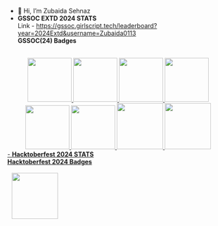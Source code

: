 - 👋 Hi, I’m Zubaida Sehnaz<br>
- <b> GSSOC EXTD 2024 STATS</b><br>
  Link - https://gssoc.girlscript.tech/leaderboard?year=2024Extd&username=Zubaida0113
  <summary><b>GSSOC(24) Badges </b></summary><br>
<div style='display:flex; align-items:center; gap: 10px;' align='center'><a href="https://gssoc.girlscript.tech/leaderboard">
<img src="https://raw.githubusercontent.com/GSSoC24/Postman-Challenge/main/docs/assets/Postman%20White.png" width="100px" height="100px" />
  <img src="https://raw.githubusercontent.com/GSSoC24/Postman-Challenge/main/docs/assets/1.png" width="100px" height="100px" />
  <img src="https://raw.githubusercontent.com/GSSoC24/Postman-Challenge/main/docs/assets/2.png" width="100px" height="100px" />
  <img src="https://raw.githubusercontent.com/GSSoC24/Postman-Challenge/main/docs/assets/3.png" width="100px" height="100px" />
  <img src="https://raw.githubusercontent.com/GSSoC24/Postman-Challenge/main/docs/assets/4.png" width="100px" height="100px" />
  <img src="https://raw.githubusercontent.com/GSSoC24/Postman-Challenge/main/docs/assets/5.png" width="100px" height="100px" />
  <img src="https://raw.githubusercontent.com/GSSoC24/Postman-Challenge/main/docs/assets/6.png" width="105px" height="105px" />
  <img src="https://github.githubassets.com/assets/pull-shark-default-498c279a747d.png" width="105px" height="105px" />
</div>
- <b>Hacktoberfest 2024 STATS</b>
 <summary><b>Hacktoberfest 2024 Badges</b></summary><br>
 <div style='display:flex; align-items:center; gap: 10px;' align='center'><a href="https://gssoc.girlscript.tech/leaderboard">
 <img src="https://github.githubassets.com/assets/pull-shark-default-498c279a747d.png" width="105px" height="105px" />
</div>



<!---
Zubaida0113/Zubaida0113 is a ✨ special ✨ repository because its `README.md` (this file) appears on your GitHub profile.
You can click the Preview link to take a look at your changes.
--->
